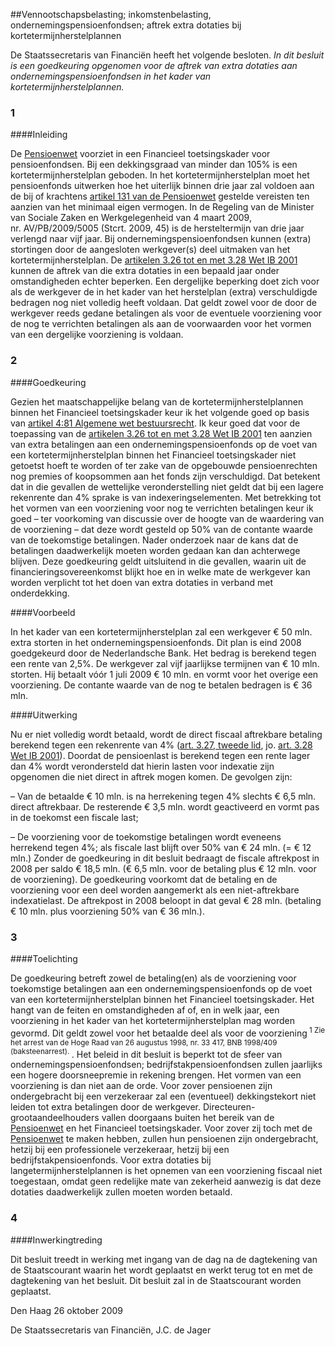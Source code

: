 <meta http-equiv='Content-Type' content='text/html; charset=utf-8' />

##Vennootschapsbelasting; inkomstenbelasting, ondernemingspensioenfondsen; aftrek extra dotaties bij kortetermijnherstelplannen

De Staatssecretaris van Financiën heeft het volgende besloten.     *In dit besluit is een goedkeuring opgenomen voor de aftrek van extra dotaties aan ondernemingspensioenfondsen in het kader van kortetermijnherstelplannen.*    
### 1  

####Inleiding

De [Pensioenwet](../../../../../../wet/pensioenwet/BWBR0020809/README.md) voorziet in een Financieel toetsingskader voor pensioenfondsen. Bij een dekkingsgraad van minder dan 105% is een kortetermijnherstelplan geboden. In het kortetermijnherstelplan moet het pensioenfonds uitwerken hoe het uiterlijk binnen drie jaar zal voldoen aan de bij of krachtens [artikel 131 van de Pensioenwet](../../../../../../wet/pensioenwet/BWBR0020809/README.md) gestelde vereisten ten aanzien van het minimaal eigen vermogen. In de Regeling van de Minister van Sociale Zaken en Werkgelegenheid van 4 maart 2009, nr. AV/PB/2009/5005 (Stcrt. 2009, 45) is de hersteltermijn van drie jaar verlengd naar vijf jaar. Bij ondernemingspensioenfondsen kunnen (extra) stortingen door de aangesloten werkgever(s) deel uitmaken van het kortetermijnherstelplan. De [artikelen 3.26 tot en met 3.28 Wet IB 2001](../../../../../../wet/wet/inkomstenbelasting/2001/BWBR0011353/README.md) kunnen de aftrek van die extra dotaties in een bepaald jaar onder omstandigheden echter beperken. Een dergelijke beperking doet zich voor als de werkgever de in het kader van het herstelplan (extra) verschuldigde bedragen nog niet volledig heeft voldaan. Dat geldt zowel voor de door de werkgever reeds gedane betalingen als voor de eventuele voorziening voor de nog te verrichten betalingen als aan de voorwaarden voor het vormen van een dergelijke voorziening is voldaan.    
### 2  

####Goedkeuring

Gezien het maatschappelijke belang van de kortetermijnherstelplannen binnen het Financieel toetsingskader keur ik het volgende goed op basis van [artikel 4:81 Algemene wet bestuursrecht](../../../../../../wet/algemene/wet/bestuursrecht/BWBR0005537/README.md). Ik keur goed dat voor de toepassing van de [artikelen 3.26 tot en met 3.28 Wet IB 2001](../../../../../../wet/wet/inkomstenbelasting/2001/BWBR0011353/README.md) ten aanzien van extra betalingen aan een ondernemingspensioenfonds op de voet van een kortetermijnherstelplan binnen het Financieel toetsingskader niet getoetst hoeft te worden of ter zake van de opgebouwde pensioenrechten nog premies of koopsommen aan het fonds zijn verschuldigd. Dat betekent dat in die gevallen de wettelijke veronderstelling niet geldt dat bij een lagere rekenrente dan 4% sprake is van indexeringselementen. Met betrekking tot het vormen van een voorziening voor nog te verrichten betalingen keur ik goed – ter voorkoming van discussie over de hoogte van de waardering van de voorziening – dat deze wordt gesteld op 50% van de contante waarde van de toekomstige betalingen. Nader onderzoek naar de kans dat de betalingen daadwerkelijk moeten worden gedaan kan dan achterwege blijven. Deze goedkeuring geldt uitsluitend in die gevallen, waarin uit de financieringsovereenkomst blijkt hoe en in welke mate de werkgever kan worden verplicht tot het doen van extra dotaties in verband met onderdekking.   

####Voorbeeld

In het kader van een kortetermijnherstelplan zal een werkgever € 50 mln. extra storten in het ondernemingspensioenfonds. Dit plan is eind 2008 goedgekeurd door de Nederlandsche Bank. Het bedrag is berekend tegen een rente van 2,5%. De werkgever zal vijf jaarlijkse termijnen van € 10 mln. storten. Hij betaalt vóór 1 juli 2009 € 10 mln. en vormt voor het overige een voorziening. De contante waarde van de nog te betalen bedragen is € 36 mln.    

####Uitwerking

Nu er niet volledig wordt betaald, wordt de direct fiscaal aftrekbare betaling berekend tegen een rekenrente van 4% ([art. 3.27, tweede lid](../../../../../../wet/wet/inkomstenbelasting/2001/BWBR0011353/README.md), jo. [art. 3.28 Wet IB 2001](../../../../../../wet/wet/inkomstenbelasting/2001/BWBR0011353/README.md)). Doordat de pensioenlast is berekend tegen een rente lager dan 4% wordt verondersteld dat hierin lasten voor indexatie zijn opgenomen die niet direct in aftrek mogen komen. De gevolgen zijn: 

– Van de betaalde € 10 mln. is na herrekening tegen 4% slechts € 6,5 mln. direct aftrekbaar. De resterende € 3,5 mln. wordt geactiveerd en vormt pas in de toekomst een fiscale last;  

– De voorziening voor de toekomstige betalingen wordt eveneens herrekend tegen 4%; als fiscale last blijft over 50% van € 24 mln. (= € 12 mln.)   Zonder de goedkeuring in dit besluit bedraagt de fiscale aftrekpost in 2008 per saldo € 18,5 mln. (€ 6,5 mln. voor de betaling plus € 12 mln. voor de voorziening). De goedkeuring voorkomt dat de betaling en de voorziening voor een deel worden aangemerkt als een niet-aftrekbare indexatielast. De aftrekpost in 2008 beloopt in dat geval € 28 mln. (betaling € 10 mln. plus voorziening 50% van € 36 mln.).     
### 3  

####Toelichting

De goedkeuring betreft zowel de betaling(en) als de voorziening voor toekomstige betalingen aan een ondernemingspensioenfonds op de voet van een kortetermijnherstelplan binnen het Financieel toetsingskader. Het hangt van de feiten en omstandigheden af of, en in welk jaar, een voorziening in het kader van het kortetermijnherstelplan mag worden gevormd. Dit geldt zowel voor het betaalde deel als voor de voorziening<sup> 1 Zie het arrest van de Hoge Raad van 26 augustus 1998, nr. 33 417, BNB 1998/409 (baksteenarrest). </sup> . Het beleid in dit besluit is beperkt tot de sfeer van ondernemingspensioenfondsen; bedrijfstakpensioenfondsen zullen jaarlijks een hogere doorsneepremie in rekening brengen. Het vormen van een voorziening is dan niet aan de orde. Voor zover pensioenen zijn ondergebracht bij een verzekeraar zal een (eventueel) dekkingstekort niet leiden tot extra betalingen door de werkgever. Directeuren-grootaandeelhouders vallen doorgaans buiten het bereik van de [Pensioenwet](../../../../../../wet/pensioenwet/BWBR0020809/README.md) en het Financieel toetsingskader. Voor zover zij toch met de [Pensioenwet](../../../../../../wet/pensioenwet/BWBR0020809/README.md) te maken hebben, zullen hun pensioenen zijn ondergebracht, hetzij bij een professionele verzekeraar, hetzij bij een bedrijfstakpensioenfonds. Voor extra dotaties bij langetermijnherstelplannen is het opnemen van een voorziening fiscaal niet toegestaan, omdat geen redelijke mate van zekerheid aanwezig is dat deze dotaties daadwerkelijk zullen moeten worden betaald.    
### 4  

####Inwerkingtreding

Dit besluit treedt in werking met ingang van de dag na de dagtekening van de Staatscourant waarin het wordt geplaatst en werkt terug tot en met de dagtekening van het besluit.      Dit besluit zal in de Staatscourant worden geplaatst.   

Den Haag 
26 oktober 2009   

De 
Staatssecretaris van Financiën,
J.C. de Jager     
